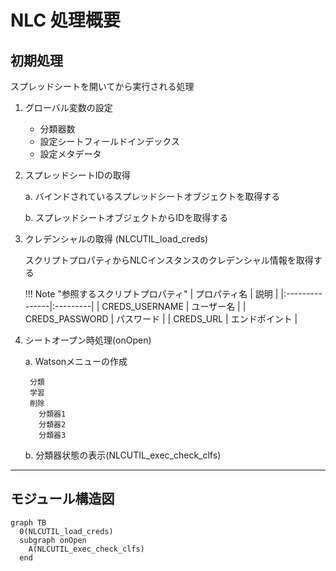 # NLC 処理概要

## 初期処理
スプレッドシートを開いてから実行される処理

1. グローバル変数の設定

	- 分類器数
    - 設定シートフィールドインデックス
	- 設定メタデータ

2. スプレッドシートIDの取得

	a. バインドされているスプレッドシートオブジェクトを取得する

    b. スプレッドシートオブジェクトからIDを取得する

3. クレデンシャルの取得 (NLCUTIL_load_creds)

	スクリプトプロパティからNLCインスタンスのクレデンシャル情報を取得する

    !!! Note "参照するスクリプトプロパティ"
        | プロパティ名 | 説明 |
        |:---------------|:---------|
        | CREDS_USERNAME | ユーザー名 |
        | CREDS_PASSWORD | パスワード |
        | CREDS_URL | エンドポイント |

4. シートオープン時処理(onOpen)

	a. Watsonメニューの作成

    	分類
    	学習
		削除
	  	  分類器1
	  	  分類器2
	  	  分類器3

	b. 分類器状態の表示(NLCUTIL_exec_check_clfs)

---

## モジュール構造図
```mermaid
graph TB
  0(NLCUTIL_load_creds)
  subgraph onOpen
  	A(NLCUTIL_exec_check_clfs)
  end
```
